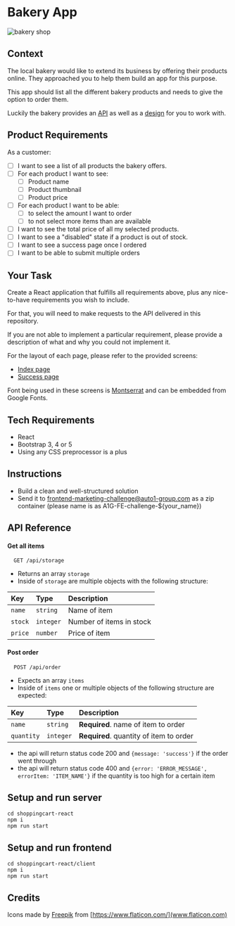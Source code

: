 # Bakery App 
![bakery shop](https://static.vecteezy.com/system/resources/previews/002/045/877/large_2x/fancy-bakery-shop-with-trees-and-bike-vector.jpg)

## Context

The local bakery would like to extend its business by offering their products online. They approached you to help them build an app for this purpose.

This app should list all the different bakery products and needs to give the option to order them. 

Luckily the bakery provides an [API](#api-reference) as well as a [design](#design) for you to work with.

## Product Requirements

As a customer:

- [ ] I want to see a list of all products the bakery offers.
- [ ] For each product I want to see:
    - [ ] Product name
    - [ ] Product thumbnail
    - [ ] Product price
- [ ] For each product I want to be able: 
  - [ ] to select the amount I want to order
  - [ ] to not select more items than are available
- [ ] I want to see the total price of all my selected products.
- [ ] I want to see a "disabled" state if a product is out of stock.
- [ ] I want to see a success page once I ordered
- [ ] I want to be able to submit multiple orders

## Your Task

Create a React application that fulfills all requirements above, plus any nice-to-have requirements you wish to include.

For that, you will need to make requests to the API delivered in this repository.

If you are not able to implement a particular requirement, please provide a description of what and why you could not implement it.

For the layout of each page, please refer to the provided screens:

- [Index page](./screens/index.png)
- [Success page](./screens/success.png)

Font being used in these screens is [Montserrat](https://fonts.google.com/specimen/Montserrat) and can be embedded from Google Fonts.

## Tech Requirements

- React
- Bootstrap 3, 4 or 5
- Using any CSS preprocessor is a plus

## Instructions

- Build a clean and well-structured solution
- Send it to [frontend-marketing-challenge@auto1-group.com](mailto:frontend-marketing-challenge@auto1-group.com) as a zip container (please name is as A1G-FE-challenge-${your_name})

## API Reference

#### Get all items

```http
  GET /api/storage
```

- Returns an array `storage`
- Inside of `storage` are multiple objects with the following structure:

| Key | Type | Description |
| :-------- | :------- | :--- |
| `name` | `string` | Name of item |
| `stock` | `integer` | Number of items in stock |
| `price` | `number` | Price of item |

#### Post order

```http
  POST /api/order
```

- Expects an array `items`
- Inside of `items` one or multiple objects of the following structure are expected:

| Key | Type | Description |
| :--- | :--- | :--- |
| `name` | `string` | **Required**. name of item to order |
| `quantity` | `integer` | **Required**. quantity of item to order |

- the api will return status code 200 and `{message: 'success'}` if the order went through
- the api will return status code 400 and `{error: 'ERROR_MESSAGE', errorItem: 'ITEM_NAME'}` if the quantity is too high for a certain item

## Setup and run server
```
cd shoppingcart-react
npm i
npm run start
```


## Setup and run frontend
```
cd shoppingcart-react/client
npm i
npm run start
```


## Credits

Icons made by [Freepik](https://www.freepik.com)</a> from [https://www.flaticon.com/](www.flaticon.com)